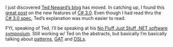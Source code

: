 I just discovered [Ted Neward’s blog](http://blogs.tedneward.com/) has
moved. In catching up, I found this [great
post](http://blogs.tedneward.com/2005/09/22/Language+Innovation+C+30+Explained.aspx)
on the new features of [C\#
3.0](http://msdn.microsoft.com/vcsharp/future/). Even though I had read
thru the [C\# 3.0
spec](http://download.microsoft.com/download/9/5/0/9503e33e-fde6-4aed-b5d0-ffe749822f1b/csharp%203.0%20specification.doc),
Ted’s explanation was much easier to read.

FYI, speaking of Ted, I’ll be speaking at his [No Fluff Just Stuff .NET
software symposium](http://nofluffjuststuff.net/). Still working w/ Ted
on the abstracts, but basically I’m basically talking about
[patterns](http://patternshare.org/),
[GAT](http://lab.msdn.microsoft.com/teamsystem/workshop/gat/default.aspx)
and
[DSLs](http://lab.msdn.microsoft.com/teamsystem/workshop/DSLTools/default.aspx).
